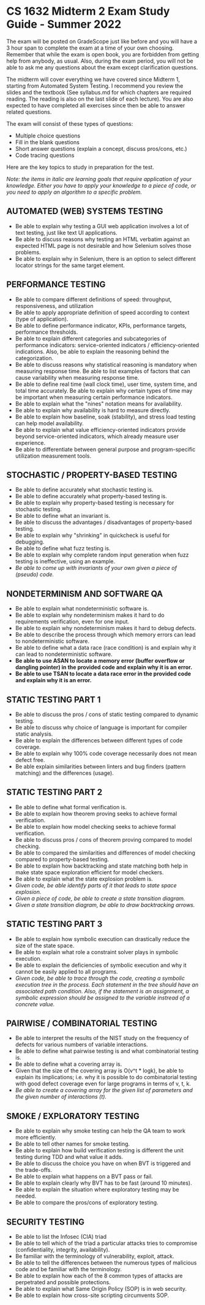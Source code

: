 # CS 1632 Midterm 2 Exam Study Guide - Summer 2022

The exam will be posted on GradeScope just like before and you will have a 3
hour span to complete the exam at a time of your own choosing.  Remember that
while the exam is open book, you are forbidden from getting help from anybody,
as usual.  Also, during the exam period, you will not be able to ask me any
questions about the exam except clarification questions.

The midterm will cover everything we have covered since Midterm 1, starting
from Automated System Testing.  I recommend you review the slides and the
textbook (See syllabus.md for which chapters are required reading.  The reading
is also on the last slide of each lecture).  You are also expected to have
completed all exercises since then be able to answer related questions.

The exam will consist of these types of questions:
  * Multiple choice questions
  * Fill in the blank questions
  * Short answer questions (explain a concept, discuss pros/cons, etc.)
  * Code tracing questions

Here are the key topics to study in preparation for the test.

_Note: the items in italic are learning goals that require application of your
knowledge.  Either you have to apply your knowledge to a piece of code, or you
need to apply an algorithm to a specific problem._

## AUTOMATED (WEB) SYSTEMS TESTING
* Be able to explain why testing a GUI web application involves a lot of text
  testing, just like text UI applications.
* Be able to discuss reasons why testing an HTML verbatim against an expected
  HTML page is not desirable and how Selenium solves those problems.
* Be able to explain why in Selenium, there is an option to select
  different locator strings for the same target element.

## PERFORMANCE TESTING
* Be able to compare different definitions of speed: throughput,
  responsiveness, and utilization
* Be able to apply appropriate definition of speed according to context (type
  of application).
* Be able to define performance indicator, KPIs, performance targets,
  performance thresholds.
* Be able to explain different categories and subcategories of performance
  indicators: service-oriented indicators / efficiency-oriented indications.
Also, be able to explain the reasoning behind the categorization.
* Be able to discuss reasons why statistical reasoning is mandatory when
  measuring response time.  Be able to list examples of factors that can cause
variability when measuring response time.
* Be able to define real time (wall clock time), user time, system time, and
  total time accurately.  Be able to explain why certain types of time may be
important when measuring certain performance indicators.
* Be able to explain what the "nines" notation means for availability.
* Be able to explain why availability is hard to measure directly.
* Be able to explain how baseline, soak (stability), and stress load testing
  can help model availability.
* Be able to explain what value efficiency-oriented indicators provide beyond
  service-oriented indicators, which already measure user experience.
* Be able to differentiate between general purpose and program-specific
  utilization measurement tools.

## STOCHASTIC / PROPERTY-BASED TESTING
* Be able to define accurately what stochastic testing is.
* Be able to define accurately what property-based testing is.
* Be able to explain why property-based testing is necessary for stochastic
  testing.
* Be able to define what an invariant is.
* Be able to discuss the advantages / disadvantages of property-based testing.
* Be able to explain why "shrinking" in quickcheck is useful for debugging.
* Be able to define what fuzz testing is.
* Be able to explain why complete random input generation when fuzz testing is
  ineffective, using an example.
* _Be able to come up with invariants of your own given a piece of (pseudo)
  code._

## NONDETERMINISM AND SOFTWARE QA
* Be able to explain what nondeterministic software is.
* Be able to explain why nondeterminism makes it hard to do requirements
  verification, even for one input.
* Be able to explain why nondeterminism makes it hard to debug defects.
* Be able to describe the process through which memory errors can lead to
  nondeterministic software.
* Be able to define what a data race (race condition) is and explain why it
  can lead to nondeterministic software.
* **Be able to use ASAN to locate a memory error (buffer overflow or
  dangling pointer) in the provided code and explain why it is an error.**
* **Be able to use TSAN to locate a data race error in the provided code and
  explain why it is an error.**

## STATIC TESTING PART 1
* Be able to discuss the pros / cons of static testing compared to dynamic
  testing.
* Be able to discuss why choice of language is important for compiler static analysis.
* Be able to explain the differences between different types of code coverage.
* Be able to explain why 100% code coverage necessarily does not mean defect
  free.
* Be able explain similarities between linters and bug finders (pattern
  matching) and the differences (usage).

## STATIC TESTING PART 2
* Be able to define what formal verification is.
* Be able to explain how theorem proving seeks to achieve formal verification.
* Be able to explain how model checking seeks to achieve formal verification.
* Be able to discuss pros / cons of theorem proving compared to model checking.
* Be able to compared the similarities and differences of model checking
  compared to property-based testing.
* Be able to explain how backtracking and state matching both help in make
  state space exploration efficient for model checkers.
* Be able to explain what the state explosion problem is.
* _Given code, be able identify parts of it that leads to state space explosion._
* _Given a piece of code, be able to create a state transition diagram._
* _Given a state transition diagram, be able to draw backtracking arrows._

## STATIC TESTING PART 3
* Be able to explain how symbolic execution can drastically reduce the size of
  the state space.
* Be able to explain what role a constraint solver plays in symbolic execution.
* Be able to explain the deficiencies of symbolic execution and why it cannot be easily applied to all programs.
* _Given code, be able to trace through the code, creating a symbolic
execution tree in the process.  Each statement in the tree should have an
associated path condition.  Also, if the statement is an assignment, a symbolic
expression should be assigned to the variable instread of a concrete value._

## PAIRWISE / COMBINATORIAL TESTING
* Be able to interpret the results of the NIST study on the frequency of
  defects for various numbers of variable interactions.
* Be able to define what pairwise testing is and what combinatorial testing is.
* Be able to define what a covering array is.
* Given that the size of the covering array is O(v^t * logk), be able to
  explain its implications; i.e. why it is possible to do combinatorial testing
with good defect coverage even for large programs in terms of v, t, k.
* _Be able to create a covering array for the given list of parameters and the
  given number of interactions (t)._

## SMOKE / EXPLORATORY TESTING
* Be able to explain why smoke testing can help the QA team to work more efficiently.
* Be able to tell other names for smoke testing.
* Be able to explain how build verification testing is different the unit
  testing during TDD and what value it adds.
* Be able to discuss the choice you have on when BVT is triggered and the trade-offs.
* Be able to explain what happens on a BVT pass or fail.
* Be able to explain clearly why BVT has to be fast (around 10 minutes).
* Be able to explain the situation where exploratory testing may be needed.
* Be able to compare the pros/cons of exploratory testing.

## SECURITY TESTING
* Be able to list the Infosec (CIA) triad
* Be able to tell which of the triad a particular attacks
  tries to compromise (confidentiality, integrity, availability).
* Be familiar with the terminology of vulnerability, exploit, attack.
* Be able to tell the differences between the numerous types of malicious code
  and be familiar with the terminology.
* Be able to explain how each of the 8 common types of attacks are perpetrated
  and possible protections.
* Be able to explain what Same Origin Policy (SOP) is in web security.
* Be able to explain how cross-site scripting circumvents SOP.
